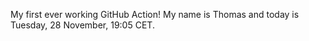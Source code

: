My first ever working GitHub Action!
My name is Thomas and today is Tuesday, 28 November, 19:05 CET. 
